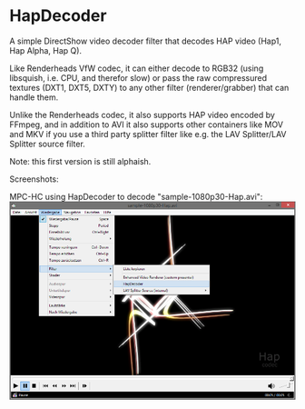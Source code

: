 # HapDecoder
A simple DirectShow video decoder filter that decodes HAP video (Hap1, Hap Alpha, Hap Q).

Like Renderheads VfW codec, it can either decode to RGB32 (using libsquish, i.e. CPU, and therefor slow) or pass the raw compressured textures (DXT1, DXT5, DXTY) to any other filter (renderer/grabber) that can handle them.

Unlike the Renderheads codec, it also supports HAP video encoded by FFmpeg, and in addition to AVI it also supports other containers like MOV and MKV if you use a third party splitter filter like e.g. the LAV Splitter/LAV Splitter source filter.

Note: this first version is still alphaish.

Screenshots:

MPC-HC using HapDecoder to decode "sample-1080p30-Hap.avi":
![](screenshots/HapDecoder_MPC-HC.png)

